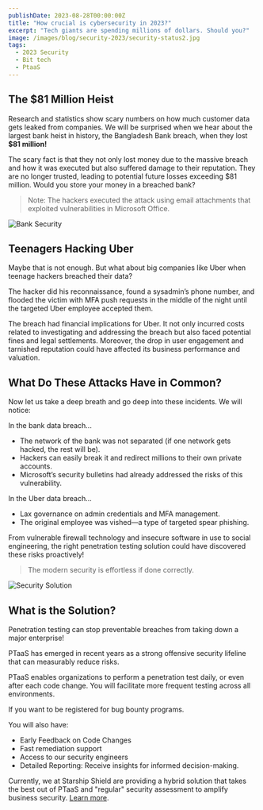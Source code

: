 ```yaml
---
publishDate: 2023-08-28T00:00:00Z
title: "How crucial is cybersecurity in 2023?"
excerpt: "Tech giants are spending millions of dollars. Should you?"
image: /images/blog/security-2023/security-status2.jpg
tags:
  - 2023 Security
  - Bit tech
  - PtaaS
---
```


## The $81 Million Heist

Research and statistics show scary numbers on how much customer data gets leaked from companies. We will be surprised when we hear about the largest bank heist in history, the Bangladesh Bank breach, when they lost **$81 million!**

The scary fact is that they not only lost money due to the massive breach and how it was executed but also suffered damage to their reputation. They are no longer trusted, leading to potential future losses exceeding $81 million. Would you store your money in a breached bank?

> Note: The hackers executed the attack using email attachments that exploited vulnerabilities in Microsoft Office.

![Bank Security](/images/blog/security-2023/security-status.jpg)

## Teenagers Hacking Uber

Maybe that is not enough. But what about big companies like Uber when teenage hackers breached their data?

The hacker did his reconnaissance, found a sysadmin’s phone number, and flooded the victim with MFA push requests in the middle of the night until the targeted Uber employee accepted them.

The breach had financial implications for Uber. It not only incurred costs related to investigating and addressing the breach but also faced potential fines and legal settlements. Moreover, the drop in user engagement and tarnished reputation could have affected its business performance and valuation.

## What Do These Attacks Have in Common?

Now let us take a deep breath and go deep into these incidents. We will notice:

In the bank data breach...

- The network of the bank was not separated (if one network gets hacked, the rest will be).
- Hackers can easily break it and redirect millions to their own private accounts.
- Microsoft’s security bulletins had already addressed the risks of this vulnerability.

In the Uber data breach...

- Lax governance on admin credentials and MFA management.
- The original employee was vished—a type of targeted spear phishing.

From vulnerable firewall technology and insecure software in use to social engineering, the right penetration testing solution could have discovered these risks proactively!

> The modern security is effortless if done correctly.

![Security Solution](/images/blog/security-2023/security-status3.jpg)

## What is the Solution?

Penetration testing can stop preventable breaches from taking down a major enterprise!

PTaaS has emerged in recent years as a strong offensive security lifeline that can measurably reduce risks.

PTaaS enables organizations to perform a penetration test daily, or even after each code change. You will facilitate more frequent testing across all environments.

If you want to be registered for bug bounty programs.

You will also have:

- Early Feedback on Code Changes
- Fast remediation support
- Access to our security engineers
- Detailed Reporting: Receive insights for informed decision-making.

Currently, we at Starship Shield are providing a hybrid solution that takes the best out of PTaaS and "regular" security assessment to amplify business security. [Learn more](/learn-more).
